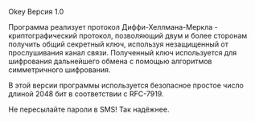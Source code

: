 Okey Версия 1.0

Программа реализует протокол Диффи-Хеллмана-Меркла - криптографический протокол, позволяющий двум и более сторонам получить общий секретный ключ, используя незащищенный от прослушивания канал связи. Полученный ключ используется для шифрования дальнейшего обмена с помощью алгоритмов симметричного шифрования.

В этой версии программы используется безопасное простое число длиной 2048 бит в соответствии с RFC-7919.

Не пересылайте пароли в SMS! Так надёжнее.
